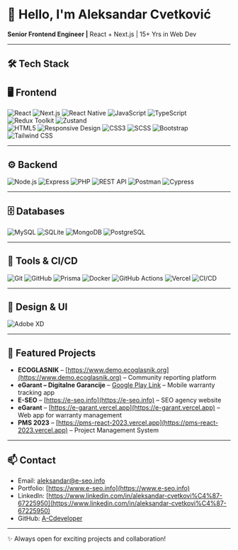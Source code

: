 # 📢 Hello, I'm Aleksandar Cvetković

**Senior Frontend Engineer |** React + Next.js | 15+ Yrs in Web Dev

---

## 🛠️ Tech Stack

## 🖥️ Frontend

![React](https://img.shields.io/badge/React-ffffff?style=for-the-badge&logo=react&logoColor=000000) ![Next.js](https://img.shields.io/badge/Next.js-ffffff?style=for-the-badge&logo=next.js&logoColor=000000) ![React Native](https://img.shields.io/badge/React_Native-ffffff?style=for-the-badge&logo=react&logoColor=000000) ![JavaScript](https://img.shields.io/badge/JavaScript-ffffff?style=for-the-badge&logo=javascript&logoColor=000000) ![TypeScript](https://img.shields.io/badge/TypeScript-ffffff?style=for-the-badge&logo=typescript&logoColor=000000) ![Redux Toolkit](https://img.shields.io/badge/Redux_Toolkit-ffffff?style=for-the-badge&logo=redux&logoColor=000000) ![Zustand](https://img.shields.io/badge/Zustand-ffffff?style=for-the-badge&logoColor=000000)  
![HTML5](https://img.shields.io/badge/HTML5-ffffff?style=for-the-badge&logo=html5&logoColor=000000) ![Responsive Design](https://img.shields.io/badge/Responsive_Design-ffffff?style=for-the-badge&logoColor=000000) ![CSS3](https://img.shields.io/badge/CSS3-ffffff?style=for-the-badge&logo=css3&logoColor=000000) ![SCSS](https://img.shields.io/badge/SCSS-ffffff?style=for-the-badge&logo=sass&logoColor=000000) ![Bootstrap](https://img.shields.io/badge/Bootstrap-ffffff?style=for-the-badge&logo=bootstrap&logoColor=000000) ![Tailwind CSS](https://img.shields.io/badge/Tailwind_CSS-ffffff?style=for-the-badge&logo=tailwind-css&logoColor=000000)

---

## ⚙️ Backend

![Node.js](https://img.shields.io/badge/Node.js-ffffff?style=for-the-badge&logo=node.js&logoColor=000000) ![Express](https://img.shields.io/badge/Express-ffffff?style=for-the-badge&logoColor=000000) ![PHP](https://img.shields.io/badge/PHP-ffffff?style=for-the-badge&logo=php&logoColor=000000) ![REST API](https://img.shields.io/badge/REST_API-ffffff?style=for-the-badge&logoColor=000000) ![Postman](https://img.shields.io/badge/Postman-ffffff?style=for-the-badge&logo=postman&logoColor=000000) ![Cypress](https://img.shields.io/badge/Cypress-ffffff?style=for-the-badge&logo=cypress&logoColor=000000)

---

## 🗄️ Databases

![MySQL](https://img.shields.io/badge/MySQL-ffffff?style=for-the-badge&logo=mysql&logoColor=000000) ![SQLite](https://img.shields.io/badge/SQLite-ffffff?style=for-the-badge&logo=sqlite&logoColor=000000) ![MongoDB](https://img.shields.io/badge/MongoDB-ffffff?style=for-the-badge&logo=mongodb&logoColor=000000) ![PostgreSQL](https://img.shields.io/badge/PostgreSQL-ffffff?style=for-the-badge&logo=postgresql&logoColor=000000)

---

## 🔧 Tools & CI/CD

![Git](https://img.shields.io/badge/Git-ffffff?style=for-the-badge&logo=git&logoColor=000000) ![GitHub](https://img.shields.io/badge/GitHub-ffffff?style=for-the-badge&logo=github&logoColor=000000) ![Prisma](https://img.shields.io/badge/Prisma-ffffff?style=for-the-badge&logo=prisma&logoColor=000000) ![Docker](https://img.shields.io/badge/Docker-ffffff?style=for-the-badge&logo=docker&logoColor=000000) ![GitHub Actions](https://img.shields.io/badge/GitHub_Actions-ffffff?style=for-the-badge&logo=githubactions&logoColor=000000) ![Vercel](https://img.shields.io/badge/Vercel-ffffff?style=for-the-badge&logo=vercel&logoColor=000000) ![CI/CD](https://img.shields.io/badge/CI/CD-ffffff?style=for-the-badge&logoColor=000000)

---

## 🎨 Design & UI

![Adobe XD](https://img.shields.io/badge/Adobe_XD-ffffff?style=for-the-badge&logo=adobexd&logoColor=000000)

---

## 🚀 Featured Projects

- **ECOGLASNIK** – [https://www.demo.ecoglasnik.org](https://www.demo.ecoglasnik.org) – Community reporting platform
- **eGarant – Digitalne Garancije** – [Google Play Link](https://play.google.com/store/apps/details?id=com.acdeveloper.egarant) – Mobile warranty tracking app
- **E-SEO** – [https://e-seo.info](https://e-seo.info) – SEO agency website
- **eGarant** – [https://e-garant.vercel.app](https://e-garant.vercel.app) – Web app for warranty management
- **PMS 2023** – [https://pms-react-2023.vercel.app](https://pms-react-2023.vercel.app) – Project Management System

---

## 📫 Contact

- Email: [aleksandar@e-seo.info](mailto:aleksandar@e-seo.info)
- Portfolio: [https://www.e-seo.info](https://www.e-seo.info)
- LinkedIn: [https://www.linkedin.com/in/aleksandar-cvetkovi%C4%87-67225950](https://www.linkedin.com/in/aleksandar-cvetkovi%C4%87-67225950)
- GitHub: [A-Cdeveloper](https://github.com/A-Cdeveloper)

---

✨ Always open for exciting projects and collaboration!
